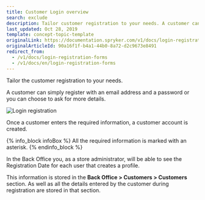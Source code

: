 ```yaml
---
title: Customer Login overview
search: exclude
description: Tailor customer registration to your needs. A customer can register with an email address and a password, or you can choose to ask for more details.
last_updated: Oct 28, 2019
template: concept-topic-template
originalLink: https://documentation.spryker.com/v1/docs/login-registration-forms
originalArticleId: 90a16f1f-b4a1-44b0-8a72-d2c9673e8491
redirect_from:
  - /v1/docs/login-registration-forms
  - /v1/docs/en/login-registration-forms
---
```


Tailor the customer registration to your needs. 

A customer can simply register with an email address and a password or you can choose to ask for more details.

![Login registration](https://spryker.s3.eu-central-1.amazonaws.com/docs/Features/Customer+Relationship+Management/Login+%26+Registration+Forms/login_registration.gif)

Once a customer enters the required information, a customer account is created.

{% info_block infoBox %}
All the required information is marked with an asterisk.
{% endinfo_block %}

In the Back Office you, as a store administrator, will be able to see the Registration Date for each user that creates a profile. 

This information is stored in the **Back Office > Customers > Customers** section. As well as all the details entered by the customer during registration are stored in that section.

